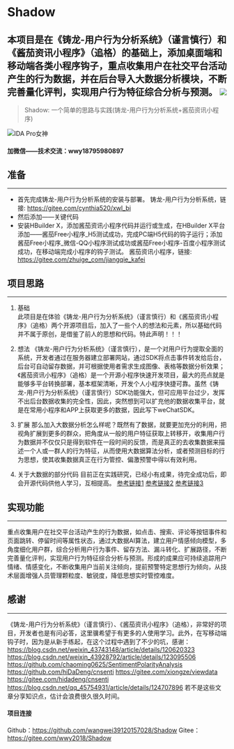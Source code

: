 # Shadow
本项目是在《铸龙-用户行为分析系统》（谨言慎行）和《酱茄资讯小程序》（追格）的基础上，添加桌面端和移动端各类小程序钩子，重点收集用户在社交平台活动产生的行为数据，并在后台导入大数据分析模块，不断完善量化评判，实现用户行为特征综合分析与预测。
![](https://img.shields.io/badge/IDAPythonScripts-BufferOverflow-blue)<br>
----------------------------------------

> Shadow: 一个简单的思路与实践(铸龙-用户行为分析系统+酱茄资讯小程序)

![IDA Pro女神](https://images.gitee.com/uploads/images/2021/0202/213402_4cd1b95c_2323666.jpeg)

#### 加微信——技术交流：wwy18795980897

## 准备
----------------------------------------

  * 首先完成铸龙-用户行为分析系统的安装与部署。
  铸龙-用户行为分析系统，链接: https://gitee.com/cynthia520/xwl_bi
  * 然后添加——关键代码
  * 安装HBuilder X，添加酱茄资讯小程序代码并运行或生成，在HBuilder X平台添加——酱茄Free小程序_H5测试成功，完成PC端H5代码的钩子运行；添加酱茄Free小程序_微信-QQ小程序测试成功或酱茄Free小程序-百度小程序测试成功，在移动端完成小程序的钩子测试。
    酱茄资讯小程序，链接: https://gitee.com/zhuige_com/jiangqie_kafei

## 项目思路
----------------------------------------

 1. 基础  
      此项目是在体验《铸龙-用户行为分析系统》（谨言慎行）和《酱茄资讯小程序》（追格）两个开源项目后，加入了一些个人的想法和元素，所以基础代码并不属于原创，是借鉴了前人的思想和代码。特此声明！！！
	  
 2. 想法
      《铸龙-用户行为分析系统》（谨言慎行），是一个对用户行为提取全面的系统，开发者通过在服务器建立部署网站，通过SDK将点击事件转发给后台，后台可自动留存数据，并可根据使用者需求生成图像、表格等数据分析效果；《酱茄资讯小程序》（追格）是一个开源小程序快速开发项目，最大的亮点就是能够多平台转换部署，基本框架清晰，开发个人小程序快捷可靠。虽然《铸龙-用户行为分析系统》（谨言慎行）SDK功能强大，但可应用平台过少，发挥不出后台数据收集的完全性，因此，突然想到可以扩充他的数据收集平台，就是在常用小程序和APP上获取更多的数据，因此写下weChatSDK。
	   
 3. 扩展
      那么加入大数据分析怎么样呢？既然有了数据，就要更加充分的利用，把视角扩展到更多的群众，把角度从一般的用户特征获取上转移开，收集用户行为数据并不仅仅只是得到软件在一段时间的反馈，而是真正的去收集数据来描述一个人或一群人的行为特征，从而使用大数据算法分析，或者预测目标的行为思想，使其收集数据真正在行为管控、偏激预警中得以有效利用。
	  
 4. 关于大数据的部分代码
      目前正在实践研究，已经小有成果，待完全成功后，即会开源代码供他人学习，互相提高。
	  [参考链接1](https://www.cnblogs.com/M-Mr/p/3925096.html)&nbsp;[参考链接2](https://blog.csdn.net/qq_21063873/article/details/77678619)&nbsp;[参考链接3](https://blog.csdn.net/luckyjoy521/article/details/12905405)  
  
## 实现功能
----------------------------------------

重点收集用户在社交平台活动产生的行为数据，如点击、搜索、评论等按钮事件和页面跳转、停留时间等属性状态，通过大数据AI算法，建立用户情感倾向模型，多角度细化用户群，综合分析用户行为事件、留存方法、漏斗转化、扩展路径，不断完善量化评判，实现用户行为特征综合分析与预测。形成的成果应可持续追踪用户情绪、情感变化，不断收集用户当前关注倾向，提前预警特定思想行为倾向，从技术层面增强人员管理颗粒度、敏锐度，降低思想实时管控难度。


## 感谢
----------------------------------------

《铸龙-用户行为分析系统》（谨言慎行）、《酱茄资讯小程序》（追格），非常好的项目，开发者也是有问必答，这里骥希望于有更多的人使用学习。此外，在写移动端钩子时，因为是从新手练起，在这个过程中遇到了不少的坑，感谢：
https://blog.csdn.net/weixin_43743148/article/details/120620323
https://blog.csdn.net/weixin_43928792/article/details/123095506
https://github.com/chaoming0625/SentimentPolarityAnalysis
https://github.com/hiDaDeng/cnsenti
https://gitee.com/xiongze/viewdata
https://gitee.com/hidadeng/cnsenti
https://blog.csdn.net/qq_45754931/article/details/124707896
若不是这些文章分享知识点，估计会浪费很久很久时间。

#### 项目连接
Github：https://github.com/wangwei39120157028/Shadow
Gitee：https://gitee.com/wwy2018/Shadow
